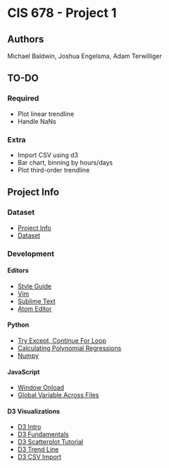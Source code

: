 # CIS 678 - Project 1

## Authors
Michael Baldwin, Joshua Engelsma, Adam Terwilliger

## TO-DO
### Required
- Plot linear trendline
- Handle NaNs

### Extra
- Import CSV using d3
- Bar chart, binning by hours/days
- Plot third-order trendline

## Project Info
### Dataset
- [Project Info](http://www.cis.gvsu.edu/~wolffe/courses/cs678/projects/project1.pdf)
- [Dataset](http://www.cis.gvsu.edu/~wolffe/courses/cs678/projects/downloads.txt)

### Development
#### Editors
- [Style Guide](https://www.python.org/dev/peps/pep-0008/)
- [Vim](http://vim.wikia.com/wiki/Converting_tabs_to_spaces)
- [Sublime Text](https://www.sublimetext.com/docs/2/indentation.html)
- [Atom Editor](https://atom.io/packages/tabs-to-spaces)

#### Python
- [Try Except, Continue For Loop](http://stackoverflow.com/questions/4799974/continue-on-except-of-a-try-block-in-python)
- [Calculating Polynomial Regressions](http://hotmath.com/hotmath_help/topics/quadratic-regression.html)
- [Numpy](http://docs.scipy.org/doc/numpy/reference/generated/numpy.linalg.solve.html#numpy.linalg.solve)

#### JavaScript
- [Window Onload](https://developer.mozilla.org/en-US/docs/Web/API/GlobalEventHandlers/onload)
- [Global Variable Across Files](http://stackoverflow.com/questions/3244361/can-i-access-variables-from-another-file)

#### D3 Visualizations
- [D3 Intro](http://d3js.org/#introduction)
- [D3 Fundamentals](http://alignedleft.com/tutorials/d3/fundamentals)
- [D3 Scatterplot Tutorial](https://www.oreilly.com/learning/making-a-scatterplot-with-d3-js)
- [D3 Trend Line](http://bl.ocks.org/benvandyke/8459843)
- [D3 CSV Import](https://github.com/mbostock/d3/wiki/CSV)
